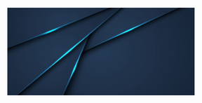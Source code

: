 
<p style="width:100%">
  <img src="https://github.com/YohannHERBET/YOHANNHERBET/blob/main/img/pngtree-abstract-metallic-blue-black-frame-layout-modern-tech-design-template-image_305020.jpg" alt="background" height="200" style="margin-right: 20px"/>
</p>